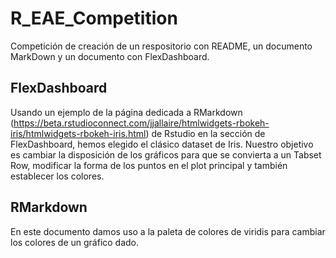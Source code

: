 # R_EAE_Competition
Competición de creación de un respositorio con README, un documento MarkDown y un documento con FlexDashboard.

## FlexDashboard

Usando un ejemplo de la página dedicada a RMarkdown (https://beta.rstudioconnect.com/jjallaire/htmlwidgets-rbokeh-iris/htmlwidgets-rbokeh-iris.html) de Rstudio en la sección de FlexDashboard, hemos elegido el clásico dataset de Iris. Nuestro objetivo es cambiar la disposición de los gráficos para que se convierta a un Tabset Row, modificar la forma de los puntos en el plot principal y también establecer los colores.

## RMarkdown

En este documento damos uso a la paleta de colores de viridis para cambiar los colores de un gráfico dado.
